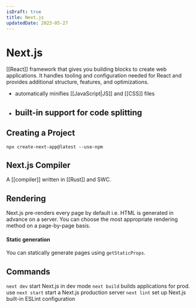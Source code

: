 ```yaml
---
isDraft: true
title: Next.js
updatedDate: 2023-05-27
---
```


# Next.js
[[React]] framework that gives you building blocks to create web applications. It handles tooling and configuration needed for React and provides additional structure, features, and optimizations.


- automatically minifies [[JavaScript|JS]] and [[CSS]] files
- built-in support for code splitting
	- 


## Creating a Project
`npx create-next-app@latest --use-npm`


## Next.js Compiler
A [[compiler]] written in [[Rust]] and SWC. 


## Rendering
Next.js pre-renders every page by default i.e. HTML is generated in advance on a server. 
You can choose the most appropriate rendering method on a page-by-page basis.


#### Static generation
You can statically generate pages using `getStaticProps`. 


## Commands
`next dev` start Next.js in dev mode
`next build` builds applications for prod. use
`next start` start a Next.js production server
`next lint` set up Next.js built-in ESLint configuration
